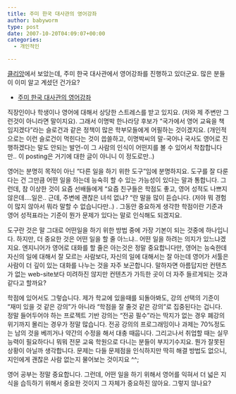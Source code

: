 ```yaml
---
title: 주미 한국 대사관의 영어강좌
author: babyworm
type: post
date: 2007-10-20T04:09:07+00:00
categories:
  - 개인적인

---
```

[클리앙][1]에서 보았는데, 주미 한국 대사관에서 영어강좌를 진행하고 있더군요. 많은 분들이 이미 알고 계셨던 건가요?

  * [주미 한국 대사관의 영어강좌][2]

직장인이나 학생이나 영어에 대해서 상당한 스트레스를 받고 있지요. (저와 제 주변만 그런것이 아니라면 말이지요). 그래서 이명박 한나라당 후보가 “국가에서 영어 교육을 책임지겠다”라는 슬로건과 같은 정책이 많은 학부모들에게 어필하는 것이겠지요. (개인적으로는 이런 슬로건이 먹힌다는 것이 씁쓸하고, 이명박씨의 말-국어나 국사도 영어로 진행하겠다는 말도 안되는 발언-이 그 사람의 인식이 어떤지를 볼 수 있어서 착찹합니다만.. 이 posting은 거기에 대한 글이 아니니 이 정도로만..)

영어는 분명히 목적이 아닌 “다른 일을 하기 위한 도구”임에 분명하지요. 도구를 잘 다룬다는 건 그만큼 어떤 일을 하는데 능숙히 할 수 있는 가능성이 있다는 말과 통합니다. 그런데, 참 이상한 것이 요즘 선배들에게 “요즘 친구들은 학점도 좋고, 영어 성적도 나쁘지 않은데….일은.. 근데, 주변에 괜찮은 녀석 없냐? “란 말을 많이 듣습니다. (저야 뭐 경험이 많지 않아서 뭐라 말할 수 없습니다만..) . 그동안 중요하게 생각한 학점이란 기준과 영어 성적표라는 기준이 뭔가 문제가 있다는 말로 인식해도 되겠지요.

도구란 것은 말 그대로 어떤일을 하기 위한 방법 중에 가장 기본이 되는 것중에 하나입니다. 하지만, 더 중요한 것은 어떤 일을 할 줄 아느냐.. 어떤 일을 하려는 의지가 있느냐겠지요. 엔지니어가 영어로 대화를 할 줄은 아는것은 정말 중요합니다만, 영어는 능숙한데 자신의 일에 대해서 잘 모르는 사람보다, 자신의 일에 대해서는 잘 아는데 영어가 서툴은 사람이 더 깊이 있는 대화를 나누는 것을 자주 보곤합니다. 말하자면 아름답지만 컨텐츠가 없는 web-site보다 미려하진 않지만 컨텐츠가 가득한 곳이 더 자주 들르게되는 것과 같다고 할까요?

학점에 있어서도 그렇습니다. 제가 학교에 있을때를 되돌아봐도, 강의 선택의 기준이 “재미 있을 것 같은 강의”가 아니라 “학점을 잘 줄것 같은 강의”로 집중된다는 겁니다. 정말 들어두어야 하는 프로젝트 기반 강의는 “전공 필수”라는 딱지가 없는 경우 폐강의 위기까지 몰리는 경우가 정말 많습니다. 전공 강의의 프로그래밍이나 과제는 70%정도는 남의 것을 베끼거나 약간의 수정을 해서 대충 때웁니다. 그리고나서 취업할 때는 실무 능력이 필요하다니 뭐뭐 전문 교육 학원으로 다니는 분들이 부지기수지요. 뭔가 잘못된 상황이 아닐까 생각합니다. 문제는 다들 문제점을 인식하지만 딱히 해결 방법도 없으니, 지인에게 괜찮은 사람 없는지 물어보는 것이지요 ^^;

영어 공부는 정말 중요합니다. 그런데, 어떤 일을 하기 위해서 영어를 익혀서 더 넓은 지식을 습득하기 위해서 중요한 것이지 그 자체가 중요하진 않아요. 그렇지 않나요?


 [1]: http://clien.career.co.kr/
 [2]: http://www.koreaembassy.org/han_koreaus/learn_eng/lecture_index.asphttp://www.koreaembassy.org/han_koreaus/learn_eng/lecture_index.asp

